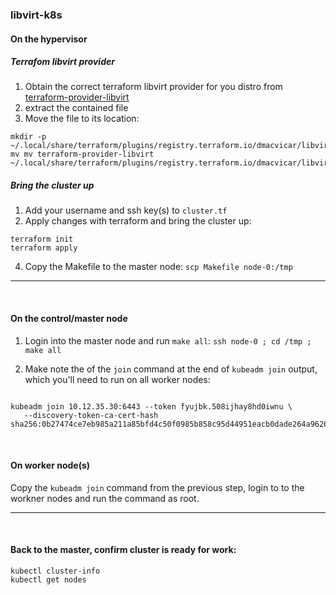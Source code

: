 ### libvirt-k8s
#### On the hypervisor
##### Terrafom libvirt provider
1. Obtain the correct terraform libvirt provider for you distro from [terraform-provider-libvirt](https://github.com/dmacvicar/terraform-provider-libvirt/releases)
2. extract the contained file
3. Move the file to its location: 
```
mkdir -p ~/.local/share/terraform/plugins/registry.terraform.io/dmacvicar/libvirt/0.6.2/linux_amd64
mv mv terraform-provider-libvirt ~/.local/share/terraform/plugins/registry.terraform.io/dmacvicar/libvirt/0.6.2/linux_amd64
```
##### Bring the cluster up
1. Add your username and ssh key(s) to `cluster.tf`
2. Apply changes with terraform and bring the cluster up:
```
terraform init
terraform apply
```
4. Copy the Makefile to the master node: `scp Makefile node-0:/tmp`
___
<br>

#### On the control/master node
1. Login into the master node and run `make all`: `ssh node-0 ; cd /tmp ; make all `

2. Make note the of the `join` command at the end of `kubeadm join` output, which you'll need to run on all worker nodes:
```

kubeadm join 10.12.35.30:6443 --token fyujbk.508ijhay8hd0iwnu \
   --discovery-token-ca-cert-hash sha256:0b27474ce7eb985a211a85bfd4c50f0985b858c95d44951eacb0dade264a9626
```
<br>

#### On worker node(s)
Copy the `kubeadm join` command from the previous step, login to to the workner nodes and run the command as root.
___

<br>

#### Back to the master, confirm cluster is ready for work:
```
kubectl cluster-info
kubectl get nodes
```
